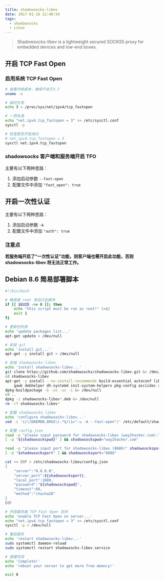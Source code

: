 ```yaml
---
title: shadowsocks-libev
date: 2017-01-16 22:40:54
tags:
  - shadowsocks
  - Linux
---
```


> Shadowsocks-libev is a lightweight secured SOCKS5 proxy for embedded devices and low-end boxes.

<!-- more -->

## 开启 TCP Fast Open

### 启用系统 TCP Fast Open

```bash
# 查看内核版本，确保不低于3.7
uname -a

# 临时生效
echo 3 > /proc/sys/net/ipv4/tcp_fastopen

# 一劳永逸
echo "net.ipv4.tcp_fastopen = 3" >> /etc/sysctl.conf
sysctl -p

# 检查是否开启成功
# net.ipv4.tcp_fastopen = 3
sysctl net.ipv4.tcp_fastopen
```

### shadowsocks 客户端和服务端开启 TFO
主要有以下两种思路：
1. 添加启动参数 `--fast-open`
2. 配置文件中添加 `"fast_open": true`

## 开启一次性认证
主要有以下两种思路：
1. 添加启动参数 `-A`
2. 配置文件中添加 `"auth": true`

### 注意点
**若服务端开启了“一次性认证”功能，则客户端也需开启此功能，否则 shadowsocks-libev 将无法正常工作。**


## Debian 8.6 简易部署脚本
```bash
#!/bin/bash

# 确保是 root 来运行此脚本
if [[ $EUID -ne 0 ]]; then
    echo "this script must be run as root!" 1>&2
    exit 1
fi

# 更新包列表
echo 'update packages list...'
apt-get update > /dev/null

# 安装 git
echo 'install git...'
apt-get -y install git > /dev/null

# 安装 shadowsocks-libev
echo 'install shadowsocks-libev...'
git clone https://github.com/shadowsocks/shadowsocks-libev.git &> /dev/null
cd shadowsocks-libev
apt-get -y install --no-install-recommends build-essential autoconf libtool libssl-dev \
    gawk debhelper dh-systemd init-system-helpers pkg-config asciidoc xmlto apg libpcre3-dev zlib1g-dev &> /dev/null
dpkg-buildpackage -b -us -uc -i &> /dev/null
cd ..
dpkg -i shadowsocks-libev*.deb &> /dev/null
rm -rf shadowsocks-libev*

# 配置 shadowsocks-libev
echo 'configure shadowsocks-libev...'
sed -i 's/\(DAEMON_ARGS\).*$/\1="-u -A --fast-open"/' /etc/default/shadowsocks-libev

# 配置 config.json
read -p "please input password for shadowsocks-libev (way2hacker.com):" shadowsockspwd
[ -z "${shadowsockspwd}" ] && shadowsockspwd="way2hacker.com"

read -p "please input port for shadowsocks-libev (8686)" shadowsocksport
[ -z "$shadowsocksport" ] && shadowsocksport="8686"

cat << EOF > /etc/shadowsocks-libev/config.json
{
    "server":"0.0.0.0",
    "server_port":${shadowsocksport},
    "local_port":1080,
    "password":"${shadowsockspwd}",
    "timeout":60,
    "method":"chacha20"
}
EOF

# 开启服务器 TCP Fast Open 支持
echo 'enable TCP Fast Open on server...'
echo "net.ipv4.tcp_fastopen = 3" >> /etc/sysctl.conf
sysctl -p > /dev/null

# 重启服务
echo 'restart shadowsocks-libev...'
sudo systemctl daemon-reload
sudo systemctl restart shadowsocks-libev.service

# 搭建完成
echo 'Complete!'
echo 'reboot your server to get more free memory!'

exit 0
```